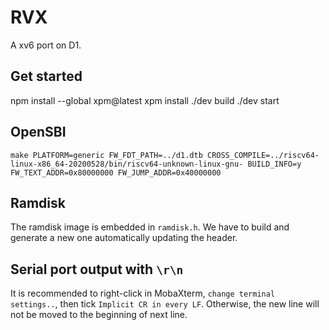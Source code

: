 # RVX

A xv6 port on D1.

## Get started 

npm install --global xpm@latest
xpm install
./dev build
./dev start

## OpenSBI

```
make PLATFORM=generic FW_FDT_PATH=../d1.dtb CROSS_COMPILE=../riscv64-linux-x86_64-20200528/bin/riscv64-unknown-linux-gnu- BUILD_INFO=y FW_TEXT_ADDR=0x80000000 FW_JUMP_ADDR=0x40000000
```

## Ramdisk

The ramdisk image is embedded in `ramdisk.h`. We have to build and generate a new one automatically updating the header.

## Serial port output with `\r\n`

It is recommended to right-click in MobaXterm, `change terminal settings..`, then tick `Implicit CR in every LF`. Otherwise, the new line will not be moved to the beginning of next line.
